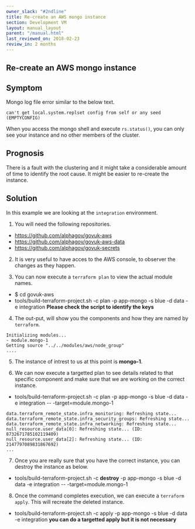 ```yaml
---
owner_slack: "#2ndline"
title: Re-create an AWS mongo instance
section: Development VM
layout: manual_layout
parent: "/manual.html"
last_reviewed_on: 2018-02-23
review_in: 2 months
---
```


## Re-create an AWS mongo instance

## Symptom
Mongo log file error similar to the below text.
```
can't get local.system.replset config from self or any seed (EMPTYCONFIG)
```
When you access the mongo shell and execute `rs.status()`, you can only see your instance and no other members of the cluster.

## Prognosis
There is a fault with the clustering and it might take a considerable amount of time to identify the root cause. It might be easier to re-create the instance.

## Solution
In this example we are looking at the `integration` environment.

1. You will need the following repositories.
  - https://github.com/alphagov/govuk-aws
  - https://github.com/alphagov/govuk-aws-data
  - https://github.com/alphagov/govuk-secrets

2. It is very useful to have acces to the AWS console, to observer the changes as they happen.

3. You can now execute a `terraform plan` to view the actual module names.
  - $ cd govuk-aws
  - tools/build-terraform-project.sh -c plan  -p app-mongo -s blue -d data -e integration **Please check the script to identify the keys**
  
4. The out-put, will show you the components and how they are named by `terraform`.
  ```
  Initializing modules...
- module.mongo-1
  Getting source "../../modules/aws/node_group"
  ....
  ```
5. The instance of intrest to us at this point is **mongo-1**.

6. We can now execute a targetted plan to see details related to that specific component and make sure that we are working on the correct instance.
  - tools/build-terraform-project.sh -c plan  -p app-mongo -s blue -d data -e integration -- -target=module.mongo-1
  ```
  data.terraform_remote_state.infra_monitoring: Refreshing state...
data.terraform_remote_state.infra_security_groups: Refreshing state...
data.terraform_remote_state.infra_networking: Refreshing state...
null_resource.user_data[0]: Refreshing state... (ID: 8732671785102119409)
null_resource.user_data[2]: Refreshing state... (ID: 2147797089831867692)
...
```

7. Once you are really sure that you have the correct instance, you can destroy the instance as below.
  - tools/build-terraform-project.sh -c **destroy**  -p app-mongo -s blue -d data -e integration -- -target=module.mongo-1
  
8. Once the command completes execution, we can execute a `terraform apply`. This will recreate the deleted instance.
  - tools/build-terraform-project.sh -c apply  -p app-mongo -s blue -d data -e integration **you can do a targetted apply but it is not necessary**
